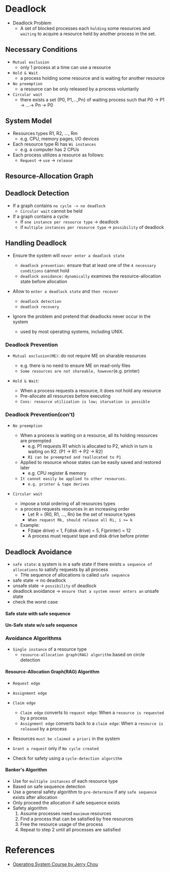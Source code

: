 # Deadlock
* Deadlock Problem
	* A set of blocked processes each `holding` some resources and `waiting` to acquire a resource held by another process in the set.

## Necessary Conditions
* `Mutual exclusion`
	* only 1 process at a time can use a resource
* `Hold & Wait`
	* a process holding some resource and is waiting for another resource
* `No preemption`
	* a resource can be only released by a process voluntarily
* `Circular wait`
	* there exists a set {P0, P1,...,Pn} of waiting process such that P0 -> P1 -> ...-> Pn -> P0

## System Model
* Resources types R1, R2, ..., Rm
	* e.g. CPU, memory pages, I/O devices
* Each resource type Ri has `Wi instances`
	* e.g. a computer has 2 CPUs
* Each process utilizes a resource as follows:
	* `Request` -> `use` -> `release`

## Resource-Allocation Graph

## Deadlock Detection
* If a graph contains `no cycle -> no deadlock`
	* `Circular wait` cannot be held
* If a graph contains a cycle:
	* If `one instance per resource type` -> deadlock
	* if `multiple instances per resource type` -> `possibility` of deadlock

## Handling Deadlock
* Ensure the system will `never enter a deadlock state`
	* `deadlock prevention:` ensure that at least one of the `4 necessary conditions` cannot hold
	* `deadlock avoidance:` `dynamically` examines the resource-allocation state before allocation

* Allow to `enter a deadlock state` and `then recover`
	* `deadlock detection`
	* `deadlock recovery`

* Ignore the problem and pretend that deadlocks never occur in the system
	* used by most operating systems, including UNIX.

### Deadlock Prevention
* `Mutual exclusion(ME)`: do not require ME on sharable resources
	* e.g. there is no need to ensure ME on read-only files
	* `Some resources are not shareable, however`(e.g. printer)

* `Hold & Wait`:
	* When a process requests a resource, it does not hold any resource
	* Pre-allocate all resources before executing
	* `Cons: resource utilization is low; starvation is possible`

### Deadlock Prevention(con't)
* `No preemption`
	* When a process is waiting on a resource, all its holding resources are preempted
		* e.g. P1 requests R1 which is allocated to P2, which in turn is waiting on R2. (P1 -> R1 -> P2 -> R2)
		* `R1 can be preempted and reallocated to P1`
	* Applied to resource whose states can be easily saved and restored later
		* e.g. CPU register & memory
	* `It cannot easily be applied to other resources.`
		* `e.g. printer & tape derives` 

* `Circular wait`
	* impose a total ordering of all resources types
	* a process requests resources in an increasing order 
		* Let R = {R0, R1, ..., Rn} be the set of resource types
		* `When request Rk, should release all Ri, i >= k`
	* Example:
		* F(tape drive) = 1, F(disk drive) = 5, F(printer) = 12
		* A process must request tape and disk drive before printer

## Deadlock Avoidance
* `safe state`: a system is in a safe state if there exists `a sequence of allocations` to satisfy requests by all process
	* THe sequence of allocations is called `safe sequence`
* safe state -> no deadlock
* unsafe state -> `possibility` of deadlock
* deadlock avoidance -> `ensure that a system never enters an` unsafe state
* check the worst case

#### Safe state with safe sequence
#### Un-Safe state w/o safe sequence

### Avoidance Algorithms
* `Single instance` of a resource type
	* `resource-allocation graph(RAG) algorithm` based on circle detection

#### Resource-Allocation Graph(RAG) Algorithm
* `Request edge`
* `Assignment edge`
* `Claim edge`
	* `Claim edge` converts to `request edge`: When a `resource is requested` by a process
	* `Assignment edge` converts back to a `claim edge`: When a `resource is released` by a process

* Resources `must be claimed a priori` in the system
* `Grant a request` only if `No cycle created`
* Check for safety using a `cycle-detection algorithm`


#### Banker's Algorithm
* Use for `multiple instances` of each resource type
* Based on safe sequence detection
* Use a general safety algorithm to `pre-determine` if any `safe sequence` exists after allocation
* Only proceed the allocation if safe sequence exists
* Safety algorithm
	1. Assume processes need `maximum` resources
	2. Find a process that can be satisfied by free resources
	3. Free the resource usage of the process
	4. Repeat to step 2 until all processes are satisfied

# References
* [Operating System Course by Jerry Chou](https://www.youtube.com/watch?v=efH4nuwUalA&list=PLS0SUwlYe8czigQPzgJTH2rJtwm0LXvDX&index=62)